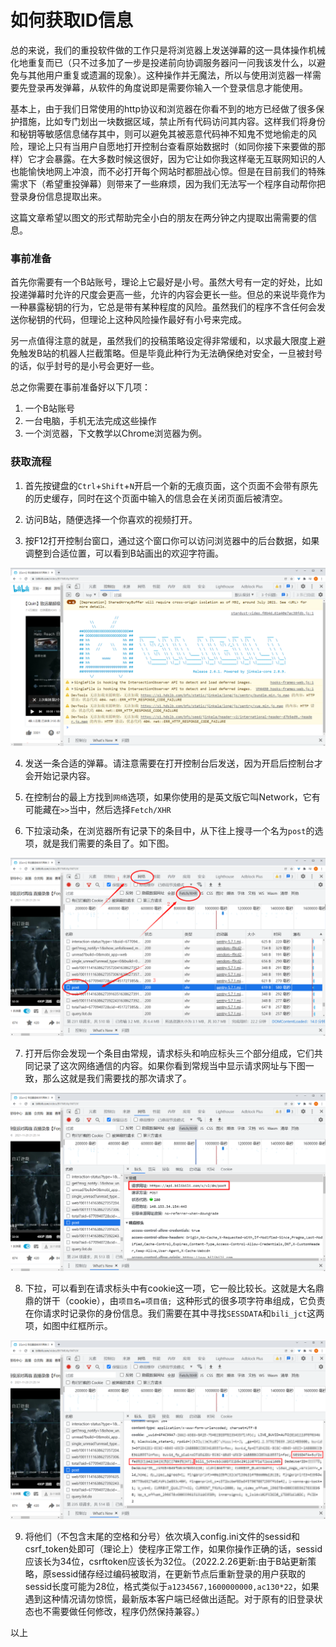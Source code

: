 # 如何获取ID信息

总的来说，我们的重投软件做的工作只是将浏览器上发送弹幕的这一具体操作机械化地重复而已（只不过多加了一步是投递前向协调服务器问一问我该发什么，以避免与其他用户重复或遗漏的现象）。这种操作并无魔法，所以与使用浏览器一样需要先登录再发弹幕，从软件的角度说即是需要你输入一个登录信息才能使用。

基本上，由于我们日常使用的http协议和浏览器在你看不到的地方已经做了很多保护措施，比如专门划出一块数据区域，禁止所有代码访问其内容。这样我们将身份和秘钥等敏感信息储存其中，则可以避免其被恶意代码神不知鬼不觉地偷走的风险，理论上只有当用户自愿地打开控制台查看原始数据时（如同你接下来要做的那样）它才会暴露。在大多数时候这很好，因为它让如你我这样毫无互联网知识的人也能愉快地网上冲浪，而不必打开每个网站时都胆战心惊。但是在目前我们的特殊需求下（希望重投弹幕）则带来了一些麻烦，因为我们无法写一个程序自动帮你把登录身份信息提取出来。

这篇文章希望以图文的形式帮助完全小白的朋友在两分钟之内提取出需需要的信息。

### 事前准备

首先你需要有一个B站账号，理论上它最好是小号。虽然大号有一定的好处，比如投递弹幕时允许的尺度会更高一些，允许的内容会更长一些。但总的来说毕竟作为一种暴露秘钥的行为，它总是带有某种程度的风险。虽然我们的程序不含任何会发送你秘钥的代码，但理论上这种风险操作最好有小号来完成。

另一点值得注意的就是，虽然我们的投稿策略设定得非常缓和，以求最大限度上避免触发B站的机器人拦截策略。但是毕竟此种行为无法确保绝对安全，一旦被封号的话，似乎封号的是小号会更好一些。

总之你需要在事前准备好以下几项：
1. 一个B站账号
2. 一台电脑，手机无法完成这些操作
3. 一个浏览器，下文教学以Chrome浏览器为例。


### 获取流程

1. 首先按键盘的`Ctrl`+`Shift`+`N`开启一个新的无痕页面，这个页面不会带有原先的历史缓存，同时在这个页面中输入的信息会在关闭页面后被清空。

2. 访问B站，随便选择一个你喜欢的视频打开。

3. 按F12打开控制台窗口，通过这个窗口你可以访问浏览器中的后台数据，如果调整到合适位置，可以看到B站画出的欢迎字符画。

![sp01.png](https://github.com/Dark-Sword-22/danmuG/raw/main/misc/img/sp01.png)

4. 发送一条合适的弹幕。请注意需要在打开控制台后发送，因为开启后控制台才会开始记录内容。

5. 在控制台的最上方找到`网络`选项，如果你使用的是英文版它叫Network，它有可能藏在`>>`当中，然后选择`Fetch/XHR`

6. 下拉滚动条，在浏览器所有记录下的条目中，从下往上搜寻一个名为`post`的选项，就是我们需要的条目了。如下图。

![sp02.png](https://github.com/Dark-Sword-22/danmuG/raw/main/misc/img/sp02.png)

7. 打开后你会发现一个条目由常规，请求标头和响应标头三个部分组成，它们共同记录了这次网络通信的内容。如果你看到常规当中显示请求网址与下图一致，那么这就是我们需要找的那次请求了。

![sp03.png](https://github.com/Dark-Sword-22/danmuG/raw/main/misc/img/sp03.png)

8. 下拉，可以看到在请求标头中有cookie这一项，它一般比较长。这就是大名鼎鼎的饼干（cookie），由`项目名=项目值; `这种形式的很多项字符串组成，它负责在你请求时记录你的身份信息。我们需要在其中寻找`SESSDATA`和`bili_jct`这两项，如图中红框所示。

![sp04.png](https://github.com/Dark-Sword-22/danmuG/raw/main/misc/img/sp04.png)

9. 将他们（不包含末尾的空格和分号）依次填入config.ini文件的sessid和csrf_token处即可（理论上）使程序正常工作，如果你操作正确的话，sessid应该长为34位，csrftoken应该长为32位。（2022.2.26更新:由于B站更新策略，原sessid储存经过编码被取消，在更新节点后重新登录的用户获取的sessid长度可能为28位，格式类似于`a1234567,1600000000,ac130*22`，如果遇到这种情况请勿惊慌，最新版本客户端已经做出适配。对于原有的旧登录状态也不需要做任何修改，程序仍然保持兼容。）

以上

